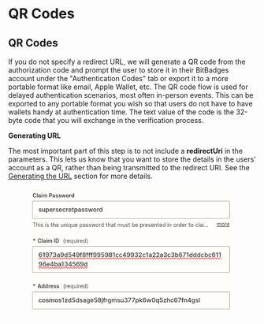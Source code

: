 # QR Codes

## QR Codes

If you do not specify a redirect URL, we will generate a QR code from the authorization code and prompt the user to store it in their BitBadges account under the "Authentication Codes" tab or export it to a more portable format like email, Apple Wallet, etc. The QR code flow is used for delayed authentication scenarios, most often in-person events. This can be exported to any portable format you wish so that users do not have to have wallets handy at authentication time. The text value of the code is the 32-byte code that you will exchange in the verification process.

**Generating URL**

The most important part of this step is to not include a **redirectUri** in the parameters. This lets us know that you want to store the details in the users' account as a QR, rather than being transmitted to the redirect URI. See the [Generating the URL](../../../sign-in-with-bitbadges/authentication-url-+-parameters/generating-the-url.md) section for more details.

<figure><img src="../../../../.gitbook/assets/image (1) (1) (1) (1) (1) (1) (1) (1) (1) (1) (1) (1) (1) (1) (1) (1) (1) (1) (1) (1) (1) (1) (1) (1) (1) (1) (1) (1) (1) (1) (1) (1) (1) (1) (1) (1) (1) (1) (1) (1) (1) (1) (1) (1) (1) (1) (1) (1) (1) (1) (1) (1) (1) (1) (1) (1) (1) (1) (1) (1)   (4).png" alt="" width="539"><figcaption></figcaption></figure>
